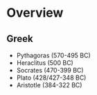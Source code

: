 # Overview

## Greek
- Pythagoras (570-495 BC)
- Heraclitus (500 BC)
- Socrates (470-399 BC)
- Plato (428/427-348 BC)
- Aristotle (384-322 BC)
